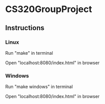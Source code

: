 # CS320GroupProject

## Instructions
### Linux
Run "make" in terminal

Open "localhost:8080/index.html" in browser
### Windows
Run "make windows" in terminal

Open "localhost:8080/index.html" in browser